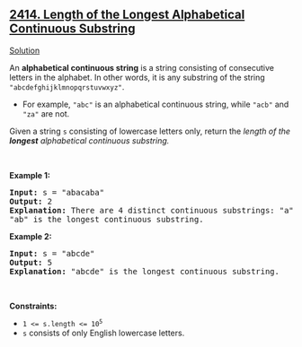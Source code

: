<h2><a href="https://leetcode.com/problems/length-of-the-longest-alphabetical-continuous-substring/">2414. Length of the Longest Alphabetical Continuous Substring</a></h2>
<p>
<a href="./length_of_the_longest_alphabetical_continuous_substring.cpp">Solution</a>
</p>
<p>An <strong>alphabetical continuous string</strong> is a string consisting of consecutive letters in the alphabet. In other words, it is any substring of the string <code>"abcdefghijklmnopqrstuvwxyz"</code>.</p>
<ul>
<li>For example, <code>"abc"</code> is an alphabetical continuous string, while <code>"acb"</code> and <code>"za"</code> are not.</li>
</ul>
<p>Given a string <code>s</code> consisting of lowercase letters only, return the <em>length of the <strong>longest</strong> alphabetical continuous substring.</em></p>
<p>&nbsp;</p>
<p><strong>Example 1:</strong></p>
<pre>
<strong>Input:</strong> s = "abacaba"
<strong>Output:</strong> 2
<strong>Explanation:</strong> There are 4 distinct continuous substrings: "a", "b", "c" and "ab".
"ab" is the longest continuous substring.
</pre>
<p><strong>Example 2:</strong></p>
<pre>
<strong>Input:</strong> s = "abcde"
<strong>Output:</strong> 5
<strong>Explanation:</strong> "abcde" is the longest continuous substring.
</pre>
<p>&nbsp;</p>
<p><strong>Constraints:</strong></p>
<ul>
<li><code>1 &lt;= s.length &lt;= 10<sup>5</sup></code></li>
<li><code>s</code> consists of only English lowercase letters.</li>
</ul>
